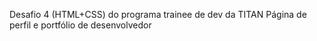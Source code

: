 Desafio 4 (HTML+CSS) do programa trainee de dev da TITAN
Página de perfil e portfólio de desenvolvedor
